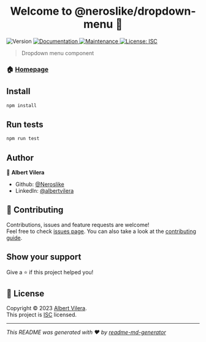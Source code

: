 <h1 align="center">Welcome to @neroslike/dropdown-menu 👋</h1>
<p>
  <img alt="Version" src="https://img.shields.io/badge/version-1.0.0-blue.svg?cacheSeconds=2592000" />
  <a href="https://github.com/Neroslike/dropdown-menu#readme" target="_blank">
    <img alt="Documentation" src="https://img.shields.io/badge/documentation-yes-brightgreen.svg" />
  </a>
  <a href="https://github.com/Neroslike/dropdown-menu/graphs/commit-activity" target="_blank">
    <img alt="Maintenance" src="https://img.shields.io/badge/Maintained%3F-yes-green.svg" />
  </a>
  <a href="https://github.com/Neroslike/dropdown-menu/blob/master/LICENSE" target="_blank">
    <img alt="License: ISC" src="https://img.shields.io/github/license/Neroslike/@neroslike/dropdown-menu" />
  </a>
</p>

> Dropdown menu component

### 🏠 [Homepage](https://github.com/Neroslike/dropdown-menu#readme)

## Install

```sh
npm install
```

## Run tests

```sh
npm run test
```

## Author

👤 **Albert Vilera**

* Github: [@Neroslike](https://github.com/Neroslike)
* LinkedIn: [@albertvilera](https://linkedin.com/in/albertvilera)

## 🤝 Contributing

Contributions, issues and feature requests are welcome!<br />Feel free to check [issues page](https://github.com/Neroslike/dropdown-menu/issues). You can also take a look at the [contributing guide](https://github.com/Neroslike/dropdown-menu/blob/master/CONTRIBUTING.md).

## Show your support

Give a ⭐️ if this project helped you!

## 📝 License

Copyright © 2023 [Albert Vilera](https://github.com/Neroslike).<br />
This project is [ISC](https://github.com/Neroslike/dropdown-menu/blob/master/LICENSE) licensed.

***
_This README was generated with ❤️ by [readme-md-generator](https://github.com/kefranabg/readme-md-generator)_